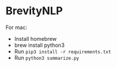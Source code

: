 # BrevityNLP

For mac:
- Install homebrew
- brew install python3
- Run `pip3 install -r requirements.txt`
- Run `python3 summarize.py`
